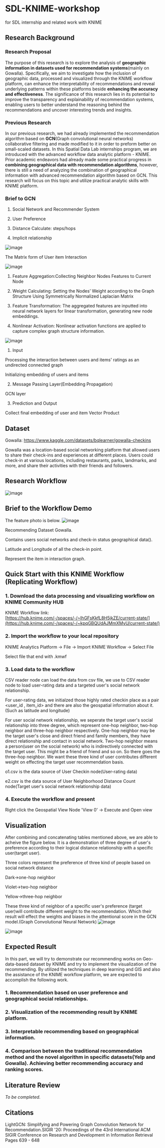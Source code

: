 # SDL-KNIME-workshop

for SDL internship and related work with KNIME

## Research Background

### Research Proposal
The purpose of this research is to explore the analysis of **geographic information in datasets used for recommendation systems**(mainly on Gowalla). Specifically, we aim to investigate how the inclusion of geographic data,  processed and visualized through the KNIME workflow platform, can enhance the interpretability of recommendations and reveal underlying patterns within these platforms beside **enhancing the accuracy and effectiveness**. The significance of this research lies in its potential to improve the transparency and explainability of recommendation systems, enabling users to better understand the reasoning behind the recommendations and uncover interesting trends and insights.
### Previous Research
In our previous research, we had already implemented the recommendation algorithm based on **GCN**(Graph convolutional neural networks) collaborative filtering and made modified to it in order to preform better on small-scaled datasets. In this Spatial Data Lab internships program, we are introduced with the advanced workflow data analytic platform - KNIME. Prior academic endeavors had already made some practical progress in **combining geographical data with recommendation algorithms**, however, there is still a need of analyzing the combination of geographical information with advanced recommendation algorithm based on GCN. This research will focus on this topic and utilize practical analytic skills with KNIME platform.

### Brief to GCN

1. Social Network and Recommender System

2. User Preference

3. Distance Calculate: steps/hops

4. Implicit relationship


![image](https://github.com/user-attachments/assets/c1c5f560-c1a8-4349-96a7-9c4c8f52bfc5)

The Matrix form of User item Interaction

![image](https://github.com/user-attachments/assets/05e0f3ae-84d3-4d71-9d28-411645b92467)

1. Feature Aggregation:Collecting Neighbor Nodes Features to Current Node

2. Weight Calculating: Setting the Nodes’ Weight according to the Graph Structure Using Symmetrically Normalized Laplacian Matrix

3. Feature Transformation: The aggregated features are inputted into neural network layers for linear transformation, generating new node embeddings.

4. Nonlinear Activation: Nonlinear activation functions are applied to capture complex graph structure information.

![image](https://github.com/user-attachments/assets/c3202d9b-1a0f-4d01-8183-8a30bf11efca)

1. Input

Processing the interaction between users and items' ratings as an undirected connected graph

Initializing embedding of users and items

2. Message Passing Layer(Embedding Propagation)

GCN layer

3. Prediction and Output

Collect final embedding of user and item Vector Product

## Dataset
Gowalla:
https://www.kaggle.com/datasets/bqlearner/gowalla-checkins

Gowalla was a location-based social networking platform that allowed users to share their check-ins and experiences at different places. Users could check-in at various locations, including restaurants, parks, landmarks, and more, and share their activities with their friends and followers. 

## Research Workflow

![image](https://github.com/user-attachments/assets/2ffc0a80-0938-49ba-ac03-007105f7d4e1)

## Brief to the Workflow Demo 
The feature photo is below.
![image](https://github.com/user-attachments/assets/5b127652-d312-432e-aee8-a2b16bcb477b)

Recommending Dataset Gowalla.

Contains users social networks and check-in status geographical data().

Latitude and Longitude of all the check-in point.

Represent the item in interaction graph.

## Quick Start with this KNIME Workflow (Replicating Workflow)

### 1. Download the data processing and visualizing workflow on KNIME Community HUB

KNIME Workflow link: [https://hub.knime.com/-/spaces/-/~IhGFsKkfL8H5jkZE/current-state/](https://hub.knime.com/-/spaces/-/~kpqGBQUdAJMmXMyU/current-state/)

### 2. Import the workflow to your local repository

KNIME Analytics Platform -> File -> Import KNIME Workflow -> Select File

Select file that end with .kmwf

### 3.  Load data to the workflow

CSV reader node can load the data from csv file, we use to CSV reader node to load user-rating data and a targeted user's social network relationship.

For user-rating data, we initialzed those highly rated checkin place as a pair <user_id , item_id> and there are also the geospatial information about it.(Such as latitude and longitude)

For user social network relationship, we seperate the target user's social relationship into three degree, which represent one-hop neighbor, two-hop neighbor and three-hop neighbor respectively. One-hop neighbor may be the target user's close and direct friend and family members, they have direct relationship and contact in social network. Two-hop neighbor means a person(user on the social network) who is indirectively connected with the target user. This might be a friend of friend and so on. So there goes the three-hop neighbor. We want these three kind of user contributes different weight on effecting the target user recommendation basis.

o1.csv is the data source of User Checkin node(User-rating data)

e2.csv is the data source of User Neighborhood Distance Count node(Target user's social network relationship data)

### 4. Execute the workflow and present

Right click the Geospatial View Node 'View 0' -> Execute and Open view

## Visualization

After combining and concatenating tables mentioned above, we are able to acheive the figure below. It is a demonstration of three degree of user's preference according to their logical distance relationship with a specific user(target user).

Three colors represent the preference of three kind of people based on social network distance

Dark->one-hop neighbor

Violet->two-hop neighbor

Yellow->three-hop neighbor

These three kind of neighbor of a specific user's preference (target user)will contribute different weight to the recommendation. Which their result will effect the weights and biases in the attentional score in the GCN model.(Graph Convolutional Neural Network)
![image](https://github.com/user-attachments/assets/c8ea4d9e-301c-4dd2-884e-80b669159846)

![image](https://github.com/user-attachments/assets/0b1689ff-e647-4edb-bc10-c1791c816ec6)


## Expected Result

In this part, we will try to demonstrate our recommending works on Geo-data-based dataset by KNIME and try to implement the visualization of the recommending. By utilized the techniques in deep learning and GIS and also the assistance of the KNIME workflow platform, we are expected to accomplish the following work.

### 1. Recommendation based on user preference and geographical social relationships.

### 2. Visualization of the recommending result by KNIME platform.

### 3. Interpretable recommending based on geographical information.

### 4. Comparison between the traditional recommendation method and the novel algorithm in specific datasets(Yelp and Gowalla). Achieving better recommending accuracy and ranking scores.

## Literature Review
*To be completed.*

## Citations
LightGCN: Simplifying and Powering Graph Convolution Network for Recommendation.SIGIR '20: Proceedings of the 43rd International ACM SIGIR Conference on Research and Development in Information Retrieval
Pages 639 - 648

